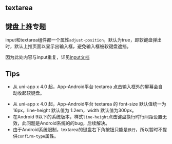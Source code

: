 ## textarea

<!-- UTSCOMJSON.textarea.description -->

<!-- UTSCOMJSON.textarea.attribute -->

<!-- UTSCOMJSON.textarea.event -->

<!-- UTSCOMJSON.textarea.compatibility -->

<!-- UTSCOMJSON.textarea.children -->

<!-- UTSCOMJSON.textarea.example -->

<!-- UTSCOMJSON.textarea.reference -->

## 键盘上推专题
input和textarea组件都一个属性`adjust-position`，默认为true，即软键盘弹出时，默认上推页面以显示出输入框，避免输入框被软键盘遮挡。

因为此处内容与input重复，详见[input文档](input.md#adjust-position)

## Tips

- 从 uni-app x 4.0 起，App-Android平台 textarea 点击输入框外的屏幕会自动收起软键盘。
* 从 uni-app x 4.0 起，App-Android平台 textarea 的 font-size 默认值统一为 16px，line-height 默认值为 1.2em，width 默认值为300px。
* 在Android 9以下的系统版本，样式`line-height`点击键盘换行时行间距设置无效，此问题是Android系统的的bug，后续解决。
* 由于Android系统限制，textarea的键盘右下角按钮只能是`换行`，所以暂时不提供`confirm-type`属性。